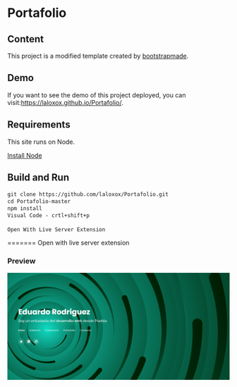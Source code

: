 # Portafolio

## Content 

This project is a modified template created by [bootstrapmade](https://bootstrapmade.com/).

## Demo

If you want to see the demo of this project deployed, you can visit:<https://laloxox.github.io/Portafolio/>.

## Requirements

This site runs on Node.

[Install Node](https://nodejs.org)

## Build and Run 

    git clone https://github.com/laloxox/Portafolio.git
    cd Portafolio-master
    npm install
    Visual Code - crtl+shift+p

    Open With Live Server Extension  
=======
    Open with live server extension



### Preview

![Captura](assets/img/preview-port.png)

